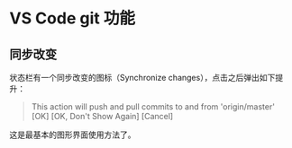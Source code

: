 # VS Code git 功能

## 同步改变

状态栏有一个同步改变的图标（Synchronize changes），点击之后弹出如下提升：

> This action will push and pull commits to and from 'origin/master'
> [OK] [OK, Don't Show Again] [Cancel]

这是最基本的图形界面使用方法了。


